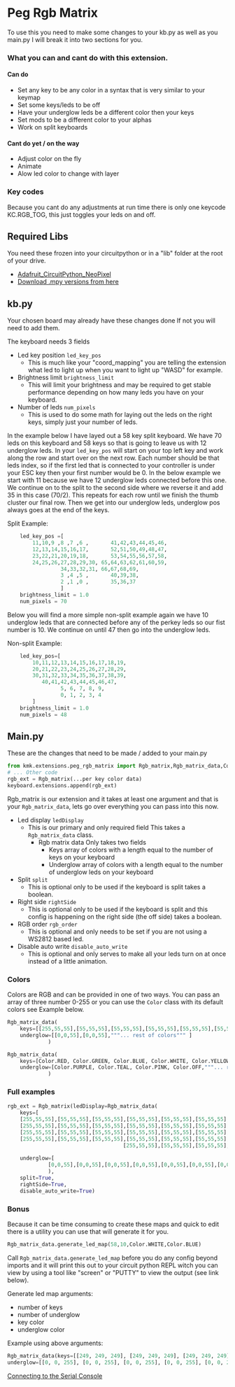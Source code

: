 # Peg Rgb Matrix
 To use this you need to make some changes to your kb.py as well as you main.py I will break it into two sections for you. 

### What you can and cant do with this extension.

#### Can do
* Set any key to be any color in a syntax that is very similar to your keymap
* Set some keys/leds to be off
* Have your underglow leds be a different color then your keys
* Set mods to be a different color to your alphas
* Work on split keyboards


#### Cant do yet / on the way
* Adjust color on the fly
* Animate 
* Alow led color to change with layer

### Key codes
Because you cant do any adjustments at run time there is only one keycode KC.RGB_TOG, this just toggles your leds on and off.

## Required Libs
You need these frozen into your circuitpython or in a "lib" folder at the root of your drive.
* [Adafruit_CircuitPython_NeoPixel](https://github.com/adafruit/Adafruit_CircuitPython_NeoPixel)
* [Download .mpy versions from here](https://github.com/adafruit/Adafruit_CircuitPython_Bundle/releases/download/20220415/adafruit-circuitpython-bundle-7.x-mpy-20220415.zip)


## kb.py
Your chosen board may already have these changes done If not you will need to add them.

The keyboard needs 3 fields 
* Led key position `led_key_pos` 
    * This is much like your "coord_mapping" you are telling the extension what led to light up when you want to light up "WASD" for example.
* Brightness limit `brightness_limit`
    * This will limit your brightness and may be required to get stable performance depending on how many leds you have on your keyboard.
* Number of leds `num_pixels`
    * This is used to do some math for laying out the leds on the right keys, simply just your number of leds.

In the example below I have layed out a 58 key split keyboard. We have 70 leds on this keyboard and 58 keys so that is going to leave us with 12 underglow leds.
In your `led_key_pos` will start on your top left key and work along the row and start over on the next row. Each number should be that leds index, so if the first led that is connected to your controller is under your ESC key then your first number would be 0. In the below example we start with 11 because we have 12 underglow leds connected before this one. We continue on to the split to the second side where we reverse it and add 35 in this case (70/2). This repeats for each row until we finish the thumb cluster our final row. Then we get into our underglow leds, underglow pos always goes at the end of the keys.

Split Example:
```python
    led_key_pos =[
        11,10,9 ,8 ,7 ,6 ,       41,42,43,44,45,46,
        12,13,14,15,16,17,       52,51,50,49,48,47,
        23,22,21,20,19,18,       53,54,55,56,57,58,
        24,25,26,27,28,29,30, 65,64,63,62,61,60,59,
                 34,33,32,31, 66,67,68,69,
                 3 ,4 ,5 ,       40,39,38,
                 2 ,1 ,0 ,       35,36,37
                 ]
    brightness_limit = 1.0
    num_pixels = 70

```
Below you will find a more simple non-split example again we have 10 underglow leds that are connected before any of the perkey leds so our fist number is 10. We continue on until 47 then go into the underglow leds.

Non-split Example:
```python
    led_key_pos=[
        10,11,12,13,14,15,16,17,18,19,
        20,21,22,23,24,25,26,27,28,29,
        30,31,32,33,34,35,36,37,38,39,
           40,41,42,43,44,45,46,47,
                 5, 6, 7, 8, 9,
                 0, 1, 2, 3, 4
        ]
    brightness_limit = 1.0
    num_pixels = 48
```

## Main.py
These are the changes that need to be made / added to your main.py
```python
from kmk.extensions.peg_rgb_matrix import Rgb_matrix,Rgb_matrix_data,Color
# ... Other code
rgb_ext = Rgb_matrix(...per key color data)
keyboard.extensions.append(rgb_ext)
```
Rgb_matrix is our extension and it takes at least one argument and that is your `Rgb_matrix_data`, lets go over everything you can pass into this now.

* Led display `ledDisplay`
    * This is our primary and only required field This takes a `Rgb_matrix_data` class.
        * Rgb matrix data Only takes two fields 
            * Keys array of colors with a length equal to the number of keys on your keyboard
            * Underglow array of colors with a length equal to the number of underglow leds on your keyboard
* Split `split`
    * This is optional only to be used if the keyboard is split takes a boolean.
* Right side `rightSide`
    * This is optional only to be used if the keyboard is split and this config is happening on the right side (the off side) takes a boolean.
* RGB order `rgb_order`
    * This is optional and only needs to be set if you are not using a WS2812 based led.
* Disable auto write `disable_auto_write`
    * This is optional and only serves to make all your leds turn on at once instead of a little animation.

### Colors 
Colors are RGB and can be provided in one of two ways. You can pass an array of three number 0-255 or you can use the `Color` class with its default colors see Example below.
```python
Rgb_matrix_data(
    keys=[[255,55,55],[55,55,55],[55,55,55],[55,55,55],[55,55,55],[55,55,55],"""... rest of colors""" ],                     
    underglow=[[0,0,55],[0,0,55],"""... rest of colors""" ]
             )
``` 
```python
Rgb_matrix_data(
    keys=[Color.RED, Color.GREEN, Color.BLUE, Color.WHITE, Color.YELLOW, Color.ORANGE,"""... rest of colors""" ],                     
    underglow=[Color.PURPLE, Color.TEAL, Color.PINK, Color.OFF,"""... rest of colors""" ]
             )
``` 

### Full examples

```python
rgb_ext = Rgb_matrix(ledDisplay=Rgb_matrix_data(
    keys=[
    [255,55,55],[55,55,55],[55,55,55],[55,55,55],[55,55,55],[55,55,55],                        [55,55,55],[55,55,55],[55,55,55],[55,55,55],[55,55,55],[255,55,55],
    [255,55,55],[55,55,55],[55,55,55],[55,55,55],[55,55,55],[55,55,55],                        [55,55,55],[55,55,55],[55,55,55],[55,55,55],[55,55,55],[255,55,55],
    [255,55,55],[55,55,55],[55,55,55],[55,55,55],[55,55,55],[55,55,55],                        [55,55,55],[55,55,55],[55,55,55],[55,55,55],[55,55,55],[255,55,55],
    [255,55,55],[55,55,55],[55,55,55],[55,55,55],[55,55,55],[55,55,55],[255,55,55],[255,55,55],[55,55,55],[55,55,55],[55,55,55],[55,55,55],[55,55,55],[255,55,55],
                                     [255,55,55],[55,55,55],[55,55,55],[255,55,55],[255,55,55],[55,55,55],[55,55,55],[255,55,55]],
                                    
    underglow=[ 
             [0,0,55],[0,0,55],[0,0,55],[0,0,55],[0,0,55],[0,0,55],[0,0,55],[0,0,55],[0,0,55],[0,0,55],[0,0,55],[0,0,55]]
             ),
    split=True,
    rightSide=True,
    disable_auto_write=True)
```

### Bonus
Because it can be time consuming to create these maps and quick to edit there is a utility you can use that will generate it for you.
```python
Rgb_matrix_data.generate_led_map(58,10,Color.WHITE,Color.BLUE)
```
Call `Rgb_matrix_data.generate_led_map` before you do any config beyond imports and it will print this out to your circuit python REPL witch you can view by using a tool like "screen" or "PUTTY" to view the output (see link below).

Generate led map arguments:
* number of keys 
* number of underglow
* key color
* underglow color

Example using above arguments:

```python
Rgb_matrix_data(keys=[[249, 249, 249], [249, 249, 249], [249, 249, 249], [249, 249, 249], [249, 249, 249], [249, 249, 249], [249, 249, 249], [249, 249, 249], [249, 249, 249], [249, 249, 249], [249, 249, 249], [249, 249, 249], [249, 249, 249], [249, 249, 249], [249, 249, 249], [249, 249, 249], [249, 249, 249], [249, 249, 249], [249, 249, 249], [249, 249, 249], [249, 249, 249], [249, 249, 249], [249, 249, 249], [249, 249, 249], [249, 249, 249], [249, 249, 249], [249, 249, 249], [249, 249, 249], [249, 249, 249], [249, 249, 249], [249, 249, 249], [249, 249, 249], [249, 249, 249], [249, 249, 249], [249, 249, 249], [249, 249, 249], [249, 249, 249], [249, 249, 249], [249, 249, 249], [249, 249, 249], [249, 249, 249], [249, 249, 249], [249, 249, 249], [249, 249, 249], [249, 249, 249], [249, 249, 249], [249, 249, 249], [249, 249, 249], [249, 249, 249], [249, 249, 249], [249, 249, 249], [249, 249, 249], [249, 249, 249], [249, 249, 249], [249, 249, 249], [249, 249, 249], [249, 249, 249], [249, 249, 249]],
underglow=[[0, 0, 255], [0, 0, 255], [0, 0, 255], [0, 0, 255], [0, 0, 255], [0, 0, 255], [0, 0, 255], [0, 0, 255], [0, 0, 255], [0, 0, 255]])
```
[Connecting to the Serial Console](https://learn.adafruit.com/welcome-to-circuitpython/kattni-connecting-to-the-serial-console)


